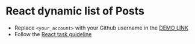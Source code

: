# React dynamic list of Posts
- Replace `<your_account>` with your Github username in the
  [DEMO LINK](https://KirillLutsenko.github.io/react_dynamic-list-of-posts/)
- Follow the [React task guideline](https://github.com/mate-academy/react_task-guideline#react-tasks-guideline)

 
